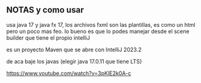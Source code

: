 ## NOTAS y como usar

usa java 17 y java fx 17, los archivos fxml son las plantillas, es como un html pero un poco mas feo. lo bueno es que lo podes manejar desde el scene builder
que tiene el propio intelliJ

es un proyecto Maven que se abre con IntelliJ 2023.2

de aca baje los javas (elegir java 17.0.11 que tiene LTS)

https://www.youtube.com/watch?v=3pKlE2k0A-c
